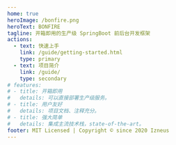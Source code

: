 ```yaml
---
home: true
heroImage: /bonfire.png
heroText: BONFIRE
tagline: 开箱即用的生产级 SpringBoot 前后台开发框架
actions:
  - text: 快速上手
    link: /guide/getting-started.html
    type: primary
  - text: 项目简介
    link: /guide/
    type: secondary
# features:
# - title: 开箱即用
#   details: 可以直接部署生产级服务。
# - title: 用户友好
#   details: 项目文档、注释充分。
# - title: 强大简单
#   details: 集成主流技术栈，state-of-the-art。
footer: MIT Licensed | Copyright © since 2020 Izneus
---
```

